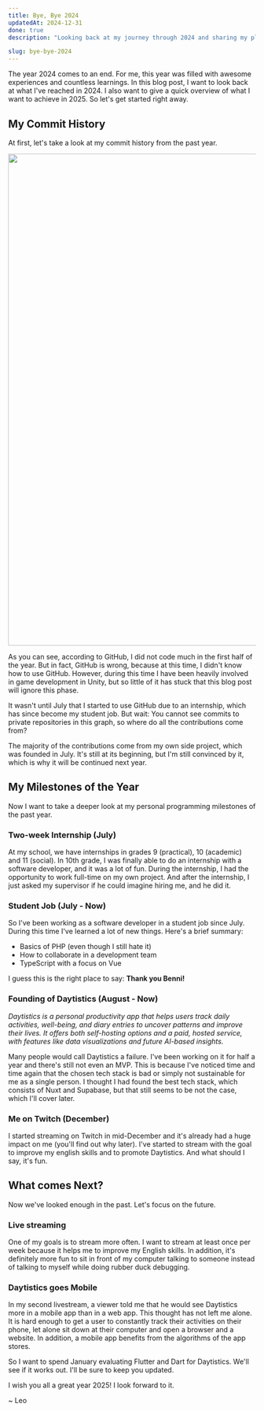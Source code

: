 ```yaml
---
title: Bye, Bye 2024
updatedAt: 2024-12-31
done: true
description: "Looking back at my journey through 2024 and sharing my plans for the upcoming year."

slug: bye-bye-2024
---
```


The year 2024 comes to an end. For me, this year was filled with awesome experiences and countless learnings. In this blog post, I want to look back at what I've reached in 2024. I also want to give a quick overview of what I want to achieve in 2025. So let's get started right away.

## My Commit History

At first, let's take a look at my commit history from the past year.

<img src="/media/articles/bye-bye-2024/commit-history.png" width="1000px" />

As you can see, according to GitHub, I did not code much in the first half of the year. But in fact, GitHub is wrong, because at this time, I didn't know how to use GitHub. However, during this time I have been heavily involved in game development in Unity, but so little of it has stuck that this blog post will ignore this phase.

It wasn't until July that I started to use GitHub due to an internship, which has since become my student job. But wait: You cannot see commits to private repositories in this graph, so where do all the contributions come from?

The majority of the contributions come from my own side project, which was founded in July. It's still at its beginning, but I'm still convinced by it, which is why it will be continued next year.

## My Milestones of the Year

Now I want to take a deeper look at my personal programming milestones of the past year.

### Two-week Internship (July)

At my school, we have internships in grades 9 (practical), 10 (academic) and 11 (social). In 10th grade, I was finally able to do an internship with a software developer, and it was a lot of fun. During the internship, I had the opportunity to work full-time on my own project. And after the internship, I just asked my supervisor if he could imagine hiring me, and he did it.

### Student Job (July - Now)

So I've been working as a software developer in a student job since July. During this time I've learned a lot of new things. Here's a brief summary:

- Basics of PHP (even though I still hate it)
- How to collaborate in a development team
- TypeScript with a focus on Vue

I guess this is the right place to say: **Thank you Benni!**

### Founding of Daytistics (August - Now)

_Daytistics is a personal productivity app that helps users track daily activities, well-being, and diary entries to uncover patterns and improve their lives. It offers both self-hosting options and a paid, hosted service, with features like data visualizations and future AI-based insights._

Many people would call Daytistics a failure. I've been working on it for half a year and there's still not even an MVP. This is because I've noticed time and time again that the chosen tech stack is bad or simply not sustainable for me as a single person. I thought I had found the best tech stack, which consists of Nuxt and Supabase, but that still seems to be not the case, which I'll cover later.

### Me on Twitch (December)

I started streaming on Twitch in mid-December and it's already had a huge impact on me (you'll find out why later). I've started to stream with the goal to improve my english skills and to promote Daytistics. And what should I say, it's fun.

## What comes Next?

Now we've looked enough in the past. Let's focus on the future.

### Live streaming

One of my goals is to stream more often. I want to stream at least once per week because it helps me to improve my English skills. In addition, it's definitely more fun to sit in front of my computer talking to someone instead of talking to myself while doing rubber duck debugging.

### Daytistics goes Mobile

In my second livestream, a viewer told me that he would see Daytistics more in a mobile app than in a web app. This thought has not left me alone. It is hard enough to get a user to constantly track their activities on their phone, let alone sit down at their computer and open a browser and a website. In addition, a mobile app benefits from the algorithms of the app stores.

So I want to spend January evaluating Flutter and Dart for Daytistics. We'll see if it works out. I'll be sure to keep you updated.
<br />

I wish you all a great year 2025! I look forward to it.

~ Leo
